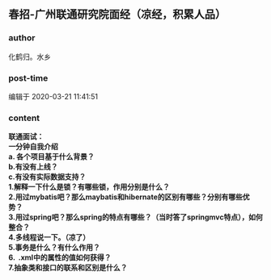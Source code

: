 ## 春招-广州联通研究院面经（凉经，积累人品）
### author 
化鹤归。水乡
### post-time 

编辑于  2020-03-21 11:41:51
### content 
<div class="post-topic-des nc-post-content">
 <div>
  <strong>
   联通面试：
  </strong>
 </div>
 <div>
  <strong>
   一分钟自我介绍
  </strong>
 </div>
 <div>
  <strong>
   a.
  </strong>
  <strong>
   各个项目基于什么背景？
  </strong>
 </div>
 <div>
  <strong>
   b.有没有上线？
  </strong>
 </div>
 <div>
  <strong>
   c.有没有实际数据支持？
  </strong>
 </div>
 <div>
  <strong>
   1.解释一下什么是锁？有哪些锁，作用分别是什么？
  </strong>
 </div>
 <div>
  <strong>
   2.用过mybatis吧？那么maybatis和hibernate的区别有哪些？分别有哪些优势？
  </strong>
 </div>
 <div>
  <strong>
   3.用过spring吧？那么spring的特点有哪些？（当时答了springmvc特点），如何整合？
  </strong>
 </div>
 <div>
  <strong>
   4.多线程说一下。（凉了）
  </strong>
 </div>
 <div>
  <strong>
   5.事务是什么？有什么作用？
  </strong>
 </div>
 <div>
  <strong>
   6.  .xml中的属性的值如何获得？
  </strong>
 </div>
 <div>
  <strong>
   7.抽象类和接口的联系和区别是什么？
  </strong>
 </div>
</div>
